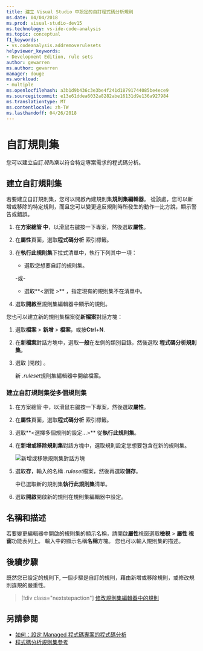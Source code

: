 ```yaml
---
title: 建立 Visual Studio 中設定的自訂程式碼分析規則
ms.date: 04/04/2018
ms.prod: visual-studio-dev15
ms.technology: vs-ide-code-analysis
ms.topic: conceptual
f1_keywords:
- vs.codeanalysis.addremoverulesets
helpviewer_keywords:
- Development Edition, rule sets
author: gewarren
ms.author: gewarren
manager: douge
ms.workload:
- multiple
ms.openlocfilehash: a3b1d9b436c3e3be4f241d18791744085be4ece9
ms.sourcegitcommit: e13e61ddea6032a8282abe16131d9e136a927984
ms.translationtype: MT
ms.contentlocale: zh-TW
ms.lasthandoff: 04/26/2018
---
```

# <a name="custom-rule-sets"></a>自訂規則集

您可以建立自訂*規則集*以符合特定專案需求的程式碼分析。

## <a name="create-a-custom-rule-set"></a>建立自訂規則集

若要建立自訂規則集，您可以開啟內建規則集**規則集編輯器**。 從該處，您可以新增或移除的特定規則，而且您可以變更違反規則時所發生的動作&mdash;比方說，顯示警告或錯誤。

1. 在**方案總管 中**，以滑鼠右鍵按一下專案，然後選取**屬性**。

2. 在**屬性**頁面，選取**程式碼分析** 索引標籤。

3. 在**執行此規則集**下拉式清單中，執行下列其中一項：

    - 選取您想要自訂的規則集。

     \-或-

    - 選取**\<瀏覽 >** ，指定現有的規則集不在清單中。

4. 選取**開啟**至規則集編輯器中顯示的規則。

您也可以建立新的規則集檔案從**新檔案**對話方塊：

1. 選取**檔案** > **新增** > **檔案**，或按**Ctrl**+**N**.

2. 在**新檔案**對話方塊中，選取**一般**在左側的類別目錄，然後選取 **程式碼分析規則集**。

3. 選取 [開啟] 。

   新 *.ruleset*規則集編輯器中開啟檔案。

### <a name="create-a-custom-rule-set-from-multiple-rule-sets"></a>建立自訂規則集從多個規則集

1. 在方案總管 中，以滑鼠右鍵按一下專案，然後選取**屬性**。

2. 在**屬性**頁面，選取**程式碼分析** 索引標籤。

3. 選取**\<選擇多個規則的設定...>** 從**執行此規則集**。

4. 在**新增或移除規則集**對話方塊中，選取規則設定您想要包含在新的規則集。

   ![新增或移除規則集對話方塊](media/add-remove-rule-sets.png)

5. 選取**存**，輸入的名稱 *.ruleset*檔案，然後再選取**儲存**。

   中已選取新的規則集**執行此規則集**清單。

6. 選取**開啟**開啟新的規則在規則集編輯器中設定。

## <a name="name-and-description"></a>名稱和描述

若要變更編輯器中開啟的規則集的顯示名稱，請開啟**屬性**視窗選取**檢視** > **屬性 視窗**功能表列上。 輸入中的顯示名稱**名稱**方塊。 您也可以輸入規則集的描述。

## <a name="next-steps"></a>後續步驟

既然您已設定的規則下, 一個步驟是自訂的規則，藉由新增或移除規則，或修改規則違規的嚴重性。

> [!div class="nextstepaction"]
> [修改規則集編輯器中的規則](../code-quality/working-in-the-code-analysis-rule-set-editor.md)

## <a name="see-also"></a>另請參閱

- [如何：設定 Managed 程式碼專案的程式碼分析](../code-quality/how-to-configure-code-analysis-for-a-managed-code-project.md)
- [程式碼分析規則集參考](../code-quality/rule-set-reference.md)
